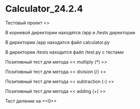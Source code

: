 # Calculator_24.2.4

Тестовый проект <<Calculator>>

В корневой директории находятся /app и /tests директории

В директории /app находится файл calculator.py

В директории /tests находится файл /test.py с тестами

Позитивный тест для метода << multiply (*) >>

Позитивный тест для метода << division (/) >>

Позитивный тест для метода << subtraction (-) >>

Позитивный тест для метода << adding (+) >>

Тест деление на <<0>>
